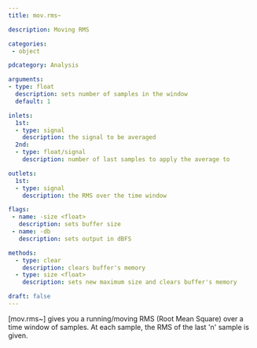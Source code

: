 ```yaml
---
title: mov.rms~

description: Moving RMS

categories:
 - object

pdcategory: Analysis

arguments:
- type: float
  description: sets number of samples in the window
  default: 1

inlets:
  1st:
  - type: signal
    description: the signal to be averaged
  2nd:
  - type: float/signal
    description: number of last samples to apply the average to

outlets:
  1st:
  - type: signal
    description: the RMS over the time window

flags:
 - name: -size <float>
   description: sets buffer size
 - name: -db
   description: sets output in dBFS

methods:
  - type: clear
    description: clears buffer's memory
  - type: size <float>
    description: sets new maximum size and clears buffer's memory

draft: false
---
```


[mov.rms~] gives you a running/moving RMS (Root Mean Square) over a time window of samples. At each sample, the RMS of the last 'n' sample is given.